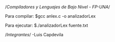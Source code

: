 /*Compiladores y Lenguajes de Bajo Nivel - FP-UNA*/

Para compilar: $gcc anlex.c -o analizadorLex

Para ejecutar: $./analizadorLex fuente.txt

/*Integrantes*/
-Luis Capdevila
